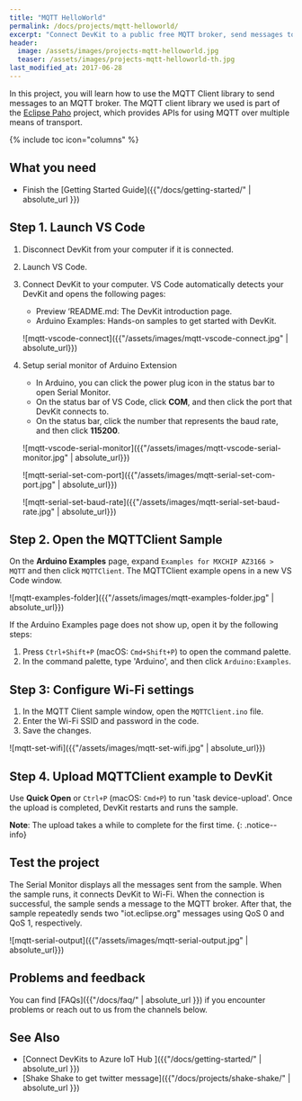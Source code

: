 ```yaml
---
title: "MQTT HelloWorld"
permalink: /docs/projects/mqtt-helloworld/
excerpt: "Connect DevKit to a public free MQTT broker, send messages to the server and print it out if it is successful"
header:
  image: /assets/images/projects-mqtt-helloworld.jpg
  teaser: /assets/images/projects-mqtt-helloworld-th.jpg
last_modified_at: 2017-06-28
---
```


In this project, you will learn how to use the MQTT Client library to send messages to an MQTT broker.
The MQTT client library we used is part of the [Eclipse Paho](http://www.eclipse.org/paho/) project, which provides APIs for using MQTT over multiple means of transport.

{% include toc icon="columns" %}

## What you need

* Finish the [Getting Started Guide]({{"/docs/getting-started/" | absolute_url }})

## Step 1. Launch VS Code

1. Disconnect DevKit from your computer if it is connected.
1. Launch VS Code.
1. Connect DevKit to your computer.
    VS Code automatically detects your DevKit and opens the following pages:
    * Preview ‘README.md: The DevKit introduction page.
    * Arduino Examples: Hands-on samples to get started with DevKit.

    ![mqtt-vscode-connect]({{"/assets/images/mqtt-vscode-connect.jpg" | absolute_url}})

1. Setup serial monitor of Arduino Extension 
    * In Arduino, you can click the power plug icon in the status bar to open Serial Monitor.
    * On the status bar of VS Code, click **COM**, and then click the port that DevKit connects to.
    * On the status bar, click the number that represents the baud rate, and then click **115200**.

    ![mqtt-vscode-serial-monitor]({{"/assets/images/mqtt-vscode-serial-monitor.jpg" | absolute_url}})

    ![mqtt-serial-set-com-port]({{"/assets/images/mqtt-serial-set-com-port.jpg" | absolute_url}})

    ![mqtt-serial-set-baud-rate]({{"/assets/images/mqtt-serial-set-baud-rate.jpg" | absolute_url}})

## Step 2. Open the MQTTClient Sample

On the **Arduino Examples** page, expand `Examples for MXCHIP AZ3166 > MQTT` and then click `MQTTClient`.
The MQTTClient example opens in a new VS Code window.

![mqtt-examples-folder]({{"/assets/images/mqtt-examples-folder.jpg" | absolute_url}})

If the Arduino Examples page does not show up, open it by the following steps:
1. Press `Ctrl+Shift+P` (macOS: `Cmd+Shift+P`) to open the command palette.
1. In the command palette, type 'Arduino', and then click `Arduino:Examples`.

## Step 3: Configure Wi-Fi settings

1. In the MQTT Client sample window, open the `MQTTClient.ino` file.
1. Enter the Wi-Fi SSID and password in the code.
1. Save the changes.

![mqtt-set-wifi]({{"/assets/images/mqtt-set-wifi.jpg" | absolute_url}})

## Step 4. Upload MQTTClient example to DevKit

Use **Quick Open** or `Ctrl+P` (macOS: `Cmd+P`) to run 'task device-upload'. Once the upload is completed, DevKit restarts and runs the sample.

**Note**: The upload takes a while to complete for the first time.
{: .notice--info}

## Test the project

The Serial Monitor displays all the messages sent from the sample. When the sample runs, it connects DevKit to Wi-Fi. When the connection is successful, the sample sends a message to the MQTT broker. After that, the sample repeatedly sends two "iot.eclipse.org" messages using QoS 0 and QoS 1, respectively.

![mqtt-serial-output]({{"/assets/images/mqtt-serial-output.jpg" | absolute_url}})

## Problems and feedback

You can find [FAQs]({{"/docs/faq/" | absolute_url }}) if you encounter problems or reach out to us from the channels below.

## See Also

* [Connect DevKits to Azure IoT Hub ]({{"/docs/getting-started/" | absolute_url }})
* [Shake Shake to get twitter message]({{"/docs/projects/shake-shake/" | absolute_url }})
